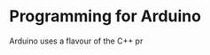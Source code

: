 # Programming for Arduino
Arduino uses a flavour of the C++ pr

<!--stackedit_data:
eyJoaXN0b3J5IjpbMTE3NzkyNDIsLTE2Nzk2NzkyODFdfQ==
-->